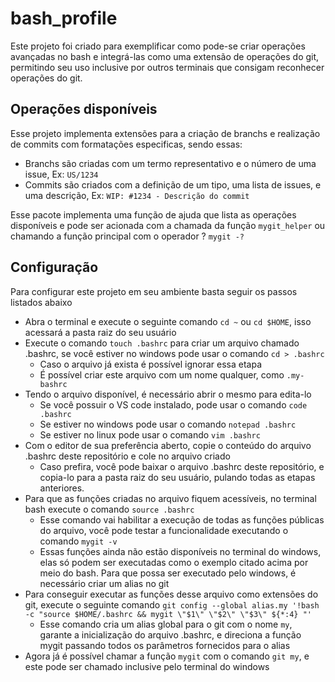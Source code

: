 # bash_profile

Este projeto foi criado para exemplificar como pode-se criar operações avançadas no bash e integrá-las como uma extensão de operações do git, permitindo seu uso inclusive por outros terminais que consigam reconhecer operações do git.


## Operações disponíveis

Esse projeto implementa extensões para a criação de branchs e realização de commits com formatações especificas, sendo essas:
- Branchs são criadas com um termo representativo e o número de uma issue, Ex: `US/1234`
- Commits são criados com a definição de um tipo, uma lista de issues, e uma descrição, Ex: `WIP: #1234 - Descrição do commit`

Esse pacote implementa uma função de ajuda que lista as operações disponíveis e pode ser acionada com a chamada da função `mygit_helper` ou chamando a função principal com o operador ? `mygit -?`


## Configuração

Para configurar este projeto em seu ambiente basta seguir os passos listados abaixo

- Abra o terminal e execute o seguinte comando `cd ~` ou `cd $HOME`, isso acessará a pasta raiz do seu usuário
- Execute o comando `touch .bashrc` para criar um arquivo chamado .bashrc, se você estiver no windows pode usar o comando `cd > .bashrc`
  - Caso o arquivo já exista é possível ignorar essa etapa
  - É possível criar este arquivo com um nome qualquer, como `.my-bashrc`
- Tendo o arquivo disponível, é necessário abrir o mesmo para edita-lo
  - Se você possuir o VS code instalado, pode usar o comando `code .bashrc`
  - Se estiver no windows pode usar o comando `notepad .bashrc`
  - Se estiver no linux pode usar o comando `vim .bashrc`
- Com o editor de sua preferência aberto, copie o conteúdo do arquivo .bashrc deste repositório e cole no arquivo criado
  - Caso prefira, você pode baixar o arquivo .bashrc deste repositório, e copia-lo para a pasta raiz do seu usuário, pulando todas as etapas anteriores.
- Para que as funções criadas no arquivo fiquem acessíveis, no terminal bash execute o comando `source .bashrc`
  - Esse comando vai habilitar a execução de todas as funções públicas do arquivo, você pode testar a funcionalidade executando o comando `mygit -v`
  - Essas funções ainda não estão disponíveis no terminal do windows, elas só podem ser executadas como o exemplo citado acima por meio do bash. Para que possa ser executado pelo windows, é necessário criar um alias no git
- Para conseguir executar as funções desse arquivo como extensões do git, execute o seguinte comando `git config --global alias.my '!bash -c "source $HOME/.bashrc && mygit \"$1\" \"$2\" \"$3\" ${*:4} "'`
  - Esse comando cria um alias global para o git com o nome `my`, garante a inicialização do arquivo .bashrc, e direciona a função mygit passando todos os parâmetros fornecidos para o alias
- Agora já é possível chamar a função `mygit` com o comando `git my`, e este pode ser chamado inclusive pelo terminal do windows
